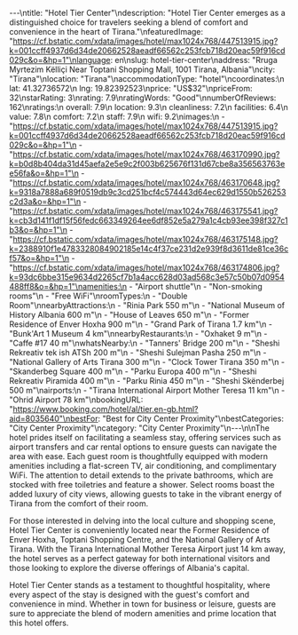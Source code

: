 ---\ntitle: "Hotel Tier Center"\ndescription: "Hotel Tier Center emerges as a distinguished choice for travelers seeking a blend of comfort and convenience in the heart of Tirana."\nfeaturedImage: "https://cf.bstatic.com/xdata/images/hotel/max1024x768/447513915.jpg?k=001ccff4937d6d34de20662528aeadf66562c253fcb718d20eac59f916cd029c&o=&hp=1"\nlanguage: en\nslug: hotel-tier-center\naddress: "Rruga Myrtezim Këlliçi Near Toptani Shopping Mall, 1001 Tirana, Albania"\ncity: "Tirana"\nlocation: "Tirana"\naccommodationType: "hotel"\ncoordinates:\n  lat: 41.32736572\n  lng: 19.82392523\nprice: "US$32"\npriceFrom: 32\nstarRating: 3\nrating: 7.9\nratingWords: "Good"\nnumberOfReviews: 162\nratings:\n  overall: 7.9\n  location: 9.3\n  cleanliness: 7.2\n  facilities: 6.4\n  value: 7.8\n  comfort: 7.2\n  staff: 7.9\n  wifi: 9.2\nimages:\n  - "https://cf.bstatic.com/xdata/images/hotel/max1024x768/447513915.jpg?k=001ccff4937d6d34de20662528aeadf66562c253fcb718d20eac59f916cd029c&o=&hp=1"\n  - "https://cf.bstatic.com/xdata/images/hotel/max1024x768/463170990.jpg?k=b0d8b404da31d45aefa2e5e9c2f003b625676f131d67cbe8a356563763ee56fa&o=&hp=1"\n  - "https://cf.bstatic.com/xdata/images/hotel/max1024x768/463170648.jpg?k=9318a7888a689f0519db9c3cd251bcf4c574443d64ec629d1550b526253c2d3a&o=&hp=1"\n  - "https://cf.bstatic.com/xdata/images/hotel/max1024x768/463175541.jpg?k=cb3d141f1df15f56fedc663349264ee6df852e5a279a1c4cb93ee398f327c1b3&o=&hp=1"\n  - "https://cf.bstatic.com/xdata/images/hotel/max1024x768/463175148.jpg?k=2388910f1e4783328084902185e14c4f37ce231d2e939f8d3611de81ce36cf57&o=&hp=1"\n  - "https://cf.bstatic.com/xdata/images/hotel/max1024x768/463174806.jpg?k=93dc6bbe315e9634d2265cf7b1a4acc628d03ad568c3e57c50b07d0954488ff8&o=&hp=1"\namenities:\n  - "Airport shuttle"\n  - "Non-smoking rooms"\n  - "Free WiFi"\nroomTypes:\n  - "Double Room"\nnearbyAttractions:\n  - "Rinia Park 550 m"\n  - "National Museum of History Albania 600 m"\n  - "House of Leaves 650 m"\n  - "Former Residence of Enver Hoxha 900 m"\n  - "Grand Park of Tirana 1.7 km"\n  - "Bunk'Art 1 Museum 4 km"\nnearbyRestaurants:\n  - "Oxhaket 9 m"\n  - "Caffe #17 40 m"\nwhatsNearby:\n  - "Tanners' Bridge 200 m"\n  - "Sheshi Rekreativ tek ish ATSh 200 m"\n  - "Sheshi Sulejman Pasha 250 m"\n  - "National Gallery of Arts Tirana 300 m"\n  - "Clock Tower Tirana 350 m"\n  - "Skanderbeg Square 400 m"\n  - "Parku Europa 400 m"\n  - "Sheshi Rekreativ Piramida 400 m"\n  - "Parku Rinia 450 m"\n  - "Sheshi Skënderbej 500 m"\nairports:\n  - "Tirana International Airport Mother Teresa 11 km"\n  - "Ohrid Airport 78 km"\nbookingURL: "https://www.booking.com/hotel/al/tier.en-gb.html?aid=8035640"\nbestFor: "Best for City Center Proximity"\nbestCategories: "City Center Proximity"\ncategory: "City Center Proximity"\n---\n\nThe hotel prides itself on facilitating a seamless stay, offering services such as airport transfers and car rental options to ensure guests can navigate the area with ease. Each guest room is thoughtfully equipped with modern amenities including a flat-screen TV, air conditioning, and complimentary WiFi. The attention to detail extends to the private bathrooms, which are stocked with free toiletries and feature a shower. Select rooms boast the added luxury of city views, allowing guests to take in the vibrant energy of Tirana from the comfort of their room.

For those interested in delving into the local culture and shopping scene, Hotel Tier Center is conveniently located near the Former Residence of Enver Hoxha, Toptani Shopping Centre, and the National Gallery of Arts Tirana. With the Tirana International Mother Teresa Airport just 14 km away, the hotel serves as a perfect gateway for both international visitors and those looking to explore the diverse offerings of Albania's capital.

Hotel Tier Center stands as a testament to thoughtful hospitality, where every aspect of the stay is designed with the guest's comfort and convenience in mind. Whether in town for business or leisure, guests are sure to appreciate the blend of modern amenities and prime location that this hotel offers.